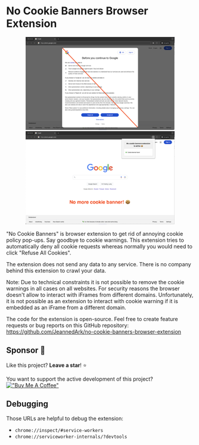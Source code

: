 # No Cookie Banners Browser Extension

<p align="middle">
  <img src="./screenshots/GoogleCookieWarningCrossedScaled.png" width="400" />
  <img src="./screenshots/GoogleNoCookieWarningExtensionOpenScaledText.png" width="400" /> 
</p>

"No Cookie Banners" is browser extension to get rid of annoying cookie policy pop-ups.
Say goodbye to cookie warnings.
This extension tries to automatically deny all cookie requests whereas normally you would need to click "Refuse All Cookies".

The extension does not send any data to any service.
There is no company behind this extension to crawl your data.

Note: Due to technical constraints it is not possible to remove the cookie warnings in all cases on all websites.
For security reasons the browser doesn't allow to interact with iFrames from different domains.
Unfortunately, it is not possible as an extension to interact with cookie warning if it is embedded as an iFrame from a different domain.

The code for the extension is open-source.
Feel free to create feature requests or bug reports on this GitHub repository: https://github.com/JeannedArk/no-cookie-banners-browser-extension


## Sponsor 🙏

Like this project? **Leave a star**! ⭐

You want to support the active development of this project? [!["Buy Me A Coffee"](https://www.buymeacoffee.com/assets/img/custom_images/orange_img.png)](https://www.buymeacoffee.com/jeannedark)


## Debugging

Those URLs are helpful to debug the extension:
- `chrome://inspect/#service-workers`
- `chrome://serviceworker-internals/?devtools`